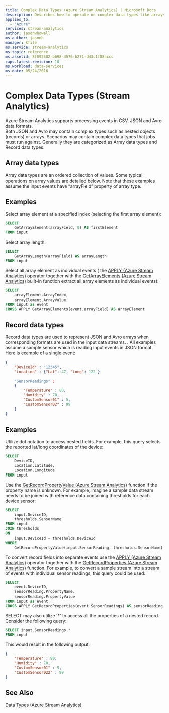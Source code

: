 ```yaml
---
title: Complex Data Types (Azure Stream Analytics) | Microsoft Docs
description: Describes how to operate on complex data types like arrays, JSON, CSV formatted data.
applies_to: 
  - "Azure"
services: stream-analytics
author: jasonwhowell
ms.author: jasonh
manager: kfile
ms.service: stream-analytics
ms.topic: reference
ms.assetid: 8f092502-b698-4576-b271-d43c1f88accc
caps.latest.revision: 10
ms.workload: data-services
ms.date: 05/24/2016
---
```

# Complex Data Types (Stream Analytics)
  Azure Stream Analytics supports processing events in CSV, JSON and Avro data formats.  
Both JSON and Avro may contain complex types such as nested objects (records) or arrays. Scenarios may contain  complex data types that jobs must run against. Generally they are categorized as Array data types and Record data types.  
  
## Array data types  
 Array data types are an ordered collection of values. Some typical operations on array values are detailed below. Note that these examples assume the  input events have “arrayField” property of array type.  
  
## Examples  
 Select array element at a specified index (selecting the first array element):  
  
```SQL 
SELECT   
    GetArrayElement(arrayField, 0) AS firstElement  
FROM input  
```  
  
 Select array length:  
  
```SQL  
SELECT   
    GetArrayLength(arrayField) AS arrayLength  
FROM input  
```  
  
 Select all array element as individual events ( the [APPLY &#40;Azure Stream Analytics&#41;](apply-azure-stream-analytics.md) operator together with the [GetArrayElements &#40;Azure Stream Analytics&#41;](getarrayelements-azure-stream-analytics.md) built-in function extract all array elements as individual events):  
  
```SQL  
SELECT   
    arrayElement.ArrayIndex,  
    arrayElement.ArrayValue  
FROM input as event  
CROSS APPLY GetArrayElements(event.arrayField) AS arrayElement  
```  
  
## Record data types  
 Record data types are used to represent JSON and Avro arrays when corresponding formats are used in the input data streams. . All examples assume a sample sensor which is reading input events in JSON format. Here is example of a single event:  
  
```json  
{  
    "DeviceId" : "12345",  
    "Location" : {"Lat": 47, "Long": 122 }  
  
    "SensorReadings" :  
    {  
        "Temperature" : 80,  
        "Humidity" : 70,  
        "CustomSensor01" : 5,  
        "CustomSensor02" : 99  
    }  
}  
```  
  
## Examples  
 Utilize dot notation to access nested fields. For example, this query selects the reported lat/long coordinates of the device:  
  
```SQL  
SELECT  
    DeviceID,  
    Location.Latitude,  
    Location.Longitude  
FROM input  
```  
  
 Use the [GetRecordPropertyValue &#40;Azure Stream Analytics&#41;](getrecordpropertyvalue-azure-stream-analytics.md) function if the property name is unknown. For example, imagine a  sample data stream needs to be joined with reference data containing thresholds for each device sensor:  
  
```SQL  
SELECT  
    input.DeviceID,  
    thresholds.SensorName  
FROM input  
JOIN thresholds  
ON  
    input.DeviceId = thresholds.DeviceId  
WHERE  
    GetRecordPropertyValue(input.SensorReading, thresholds.SensorName) > thresholds.Value  
```  
  
 To convert record fields into separate events use the [APPLY &#40;Azure Stream Analytics&#41;](apply-azure-stream-analytics.md) operator together with the [GetRecordProperties &#40;Azure Stream Analytics&#41;](getrecordproperties-azure-stream-analytics.md) function. For example, to convert a sample stream into a stream of events with individual sensor readings, this query could be used:  
  
```SQL  
SELECT   
    event.DeviceID,  
    sensorReading.PropertyName,  
    sensorReading.PropertyValue  
FROM input as event  
CROSS APPLY GetRecordProperties(event.SensorReadings) AS sensorReading  
```  
  
 SELECT may also utilize '*' to access all the properties of a nested record. Consider the following query:  
  
```SQL  
SELECT input.SensorReadings.*  
FROM input  
```  
  
 This would result in the following output:  
  
```json  
{  
    "Temperature" : 80,  
    "Humidity" : 70,  
    "CustomSensor01" : 5,  
    "CustomSensor022" : 99  
}  
```  
  
## See Also  
 [Data Types &#40;Azure Stream Analytics&#41;](data-types-azure-stream-analytics.md)  
  
  
